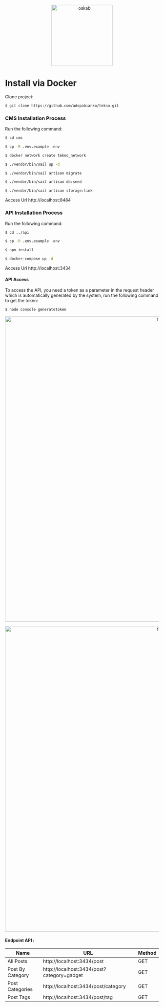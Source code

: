<p align="center">
  <a href="#"><img alt="oskab" src="https://user-images.githubusercontent.com/8348927/104300341-ee34ea80-54f8-11eb-8eb6-6c7af13b64dd.png" width="200"/></a>
</p>



# Install via Docker

Clone project:
```bash
$ git clone https://github.com/adopabianko/tekno.git
```



### CMS Installation Process

Run the following command:

```bash
$ cd cms
```

```bash
$ cp -R .env.example .env
```

```bash
$ docker network create tekno_network
```

```bash
$ ./vendor/bin/sail up -d
```

```bash
$ ./vendor/bin/sail artisan migrate
```

```bash
$ ./vendor/bin/sail artisan db:seed
```

```bash
$ ./vendor/bin/sail artisan storage:link
```



Access Url http://localhost:8484



### API Installation Process

Run the following command:

```bash
$ cd ../api
```

```bash
$ cp -R .env.example .env
```

```bash
$ npm install
```

```bash
$ docker-compose up -d
```

Access Url http://localhost:3434


#### API Access

To access the API, you need a token as a parameter in the request header which is automatically generated by the system, run the following command to get the token:

```bash
$ node console generatetoken
```

<p align="center">
  <a href="#"><img alt="flip" src="https://user-images.githubusercontent.com/8348927/103527645-421a5080-4eb5-11eb-8281-3a86aa84b5ec.png" width="1000"/></a>
</p>

<p align="center">
  <a href="#"><img alt="flip" src="https://user-images.githubusercontent.com/8348927/103528368-6c204280-4eb6-11eb-9a80-cfe5880a94c1.png" width="1000"/></a>
</p>


#### Endpoint API :

<table>
  <thead>
    <tr>
      	<th>Name</th>
      	<th>URL</th>
      	<th>Method</th>
    </tr>
  </thead>
  <tbody>
    <tr>
        <td>All Posts</td>
      	<td>http://localhost:3434/post</td>
      	<td>GET</td>
    </tr>
      <tr>
     	<td>Post By Category</td>
        <td>http://localhost:3434/post?category=gadget</td>
        <td>GET</td>
      </tr>
      <tr>
        <td>Post Categories</td>
      	<td>http://localhost:3434/post/category</td>
      	<td>GET</td>
    </tr>
      <tr>
        <td>Post Tags</td>
      	<td>http://localhost:3434/post/tag</td>
      	<td>GET</td>
    </tr>
  </tbody>
</table>

